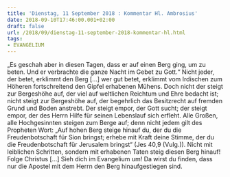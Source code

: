 ```yaml
---
title: 'Dienstag, 11 September 2018 : Kommentar Hl. Ambrosius'
date: 2018-09-10T17:46:00.001+02:00
draft: false
url: /2018/09/dienstag-11-september-2018-kommentar-hl.html
tags: 
- EVANGELIUM
---
```


„Es geschah aber in diesen Tagen, dass er auf einen Berg ging, um zu beten. Und er verbrachte die ganze Nacht im Gebet zu Gott.“ Nicht jeder, der betet, erklimmt den Berg \[…\] wer gut betet, erklimmt vom Irdischen zum Höheren fortschreitend den Gipfel erhabenen Mühens. Doch nicht der steigt zur Bergeshöhe auf, der viel auf weltlichen Reichtum und Ehre bedacht ist; nicht steigt zur Bergeshöhe auf, der begehrlich das Besitzrecht auf fremden Grund und Boden anstrebt. Der steigt empor, der Gott sucht; der steigt empor, der des Herrn Hilfe für seinen Lebenslauf sich erfleht. Alle Großen, alle Hochgesinnten steigen zum Berge auf; denn nicht jedem gilt des Propheten Wort: „Auf hohen Berg steige hinauf du, der du die Freudenbotschaft für Sion bringst; erhebe mit Kraft deine Stimme, der du die Freudenbotschaft für Jerusalem bringst“ (Jes 40,9 (Vulg.)). Nicht mit leiblichen Schritten, sondern mit erhabenen Taten steig diesen Berg hinauf! Folge Christus \[…\] Sieh dich im Evangelium um! Da wirst du finden, dass nur die Apostel mit dem Herrn den Berg hinaufgestiegen sind.